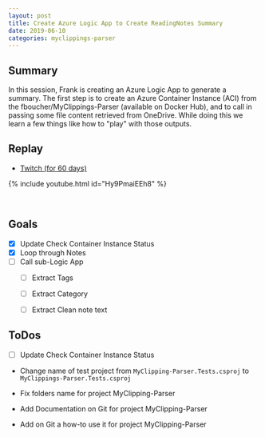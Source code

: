 ```yaml
---
layout: post
title: Create Azure Logic App to Create ReadingNotes Summary
date: 2019-06-10
categories: myclippings-parser
---
```


## Summary

In this session, Frank is creating an Azure Logic App to generate a summary. The first step is to create an Azure Container Instance (ACI) from the fboucher/MyClippings-Parser (available on Docker Hub), and to call in passing some file content retrieved from OneDrive. While doing this we learn a few things like how to "play" with those outputs.

## Replay


- [Twitch (for 60 days)](https://www.twitch.tv/videos/437183099)

{% include youtube.html id="Hy9PmaiEEh8" %}

<br/><!--more-->

Goals
-----

- [X] Update Check Container Instance Status
- [X] Loop through Notes
- [ ] Call sub-Logic App 
    - [ ] Extract Tags 
    - [ ] Extract Category 
    - [ ] Extract  Clean note text


ToDos
-----

- [ ] Update Check Container Instance Status
- Change name of test project from `MyClipping-Parser.Tests.csproj` to `MyClippings-Parser.Tests.csproj`
- Fix folders name for project MyClipping-Parser

- Add Documentation on Git  for project MyClipping-Parser
- Add on Git a how-to use it for project MyClipping-Parser

